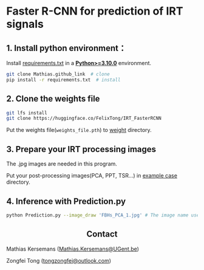 # Faster R-CNN for prediction of IRT signals

## 1. Install python environment：
Install [requirements.txt](https://github.com/MathiasKersemans/ObjectDetectionIRT/blob/main/requirements.txt) in a [**Python>=3.10.0**](https://www.python.org/) environment.
```bash
git clone Mathias.github_link  # clone
pip install -r requirements.txt  # install
```

## 2. Clone the weights file
```bash
git lfs install
git clone https://huggingface.co/FelixTong/IRT_FasterRCNN
```
Put the weights file(`weights_file.pth`) to [weight](https://github.com/MathiasKersemans/ObjectDetectionIRT/tree/main/weights) directory.

## 3. Prepare your IRT processing images
The .jpg images are needed in this program.

Put your post-processing images(PCA, PPT, TSR...) in [example case](https://github.com/MathiasKersemans/ObjectDetectionIRT/tree/main/example%20case) directory.

## 4. Inference with Prediction.py
```bash
python Prediction.py --image_draw 'FBHs_PCA_1.jpg' # The image name used to draw the prediction results
```

## <div align="center">Contact</div>
Mathias Kersemans (Mathias.Kersemans@UGent.be)

Zongfei Tong (tongzongfei@outlook.com)
